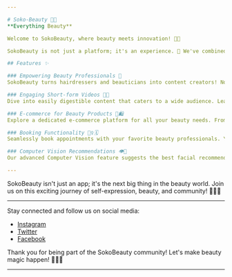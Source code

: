 ```yaml
---

# Soko-Beauty 💄✨
**Everything Beauty**

Welcome to SokoBeauty, where beauty meets innovation! 💅🌟

SokoBeauty is not just a platform; it's an experience. 🚀 We've combined the charm of short-form videos with the expertise of beauty professionals to bring you a captivating journey into the world of skincare, makeup, and hair care. 🎥💄✂️

## Features ✨

### Empowering Beauty Professionals 🌟
SokoBeauty turns hairdressers and beauticians into content creators! Now, they can showcase their skills and connect with a vibrant community.

### Engaging Short-form Videos 📱💅
Dive into easily digestible content that caters to a wide audience. Learn from professionals, discover new trends, and stay ahead in the beauty game.

### E-commerce for Beauty Products 💖🛍️
Explore a dedicated e-commerce platform for all your beauty needs. From skincare essentials to trendy makeup, we've got you covered!

### Booking Functionality 💇‍♀️🗓️
Seamlessly book appointments with your favorite beauty professionals. Your beauty journey just got more convenient!

### Computer Vision Recommendations 👁️💖
Our advanced Computer Vision feature suggests the best facial recommendations based on your unique characteristics. Personalized beauty at your fingertips!

---
```


SokoBeauty isn't just an app; it's the next big thing in the beauty world. Join us on this exciting journey of self-expression, beauty, and community! 💃🌈✨

---

Stay connected and follow us on social media:
- [Instagram](https://instagram.com/sokobeauty)
- [Twitter](https://twitter.com/sokobeauty)
- [Facebook](https://facebook.com/sokobeauty)

Thank you for being part of the SokoBeauty community! Let's make beauty magic happen! 🎉🌟💄

---
